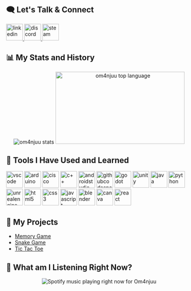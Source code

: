 <h2>🗨️ Let's Talk & Connect</h2>
<p align="left">
  <a href="https://www.linkedin.com/in/kanlaya-berger/">
    <img src="https://cdn.jsdelivr.net/gh/devicons/devicon@latest/icons/linkedin/linkedin-original.svg" alt="linkedin" width="45" height="45"/>
  </a>
  <a href="https://discord.gg/npaB3veVSk">
    <img href="https://discord.gg/npaB3veVSk" src="https://www.vectorlogo.zone/logos/discord/discord-icon.svg" alt="discord" width="45" height="45"/>
  </a>
  <a href="https://steamcommunity.com/id/om4njuu">
    <img src="https://www.vectorlogo.zone/logos/steampowered/steampowered-icon.svg" alt="steam" width="45" height="45"/>
  </a>
</p>

<h2> 📊 My Stats and History</h2>
<p align="center">
  <img src="https://github-readme-stats.vercel.app/api?username=om4njuu&show_icons=true&theme=radical&rank_icon=github&include_all_commits=true" alt="om4njuu stats"/>
  <img src="https://github-readme-stats.vercel.app/api/top-langs/?username=om4njuu&layout=compact&theme=radical" alt="om4njuu top language" height="196" width="350"/>
</p>

<h2>🔧 Tools I Have Used and Learned</h2>
  <p align="left">
    <img src="https://cdn.jsdelivr.net/gh/devicons/devicon/icons/vscode/vscode-original.svg" alt="vscode" width="45" height="45"/>
    <img src="https://cdn.jsdelivr.net/gh/devicons/devicon@latest/icons/arduino/arduino-original-wordmark.svg" alt="arduino" width="45" height="45"/>
    <img src="https://www.vectorlogo.zone/logos/cisco/cisco-ar21.svg" alt="cisco" width="45" height="45"/>
    <img src="https://cdn.jsdelivr.net/gh/devicons/devicon@latest/icons/cplusplus/cplusplus-original.svg" alt="c++" width="45" height="45"/>   
    <img src="https://cdn.jsdelivr.net/gh/devicons/devicon@latest/icons/androidstudio/androidstudio-original.svg" alt="androidstudio" width="45" height="45"/>
    <img src="https://cdn.jsdelivr.net/gh/devicons/devicon@latest/icons/githubcodespaces/githubcodespaces-original.svg" alt="githubcodespaces" width="45" height="45"/> 
    <img src="https://cdn.jsdelivr.net/gh/devicons/devicon@latest/icons/godot/godot-original-wordmark.svg" alt="godot" width="45" height="45"/>
    <img src="https://cdn.jsdelivr.net/gh/devicons/devicon@latest/icons/unity/unity-original.svg" alt="unity" width="45" height="45"/>
    <img src="https://cdn.jsdelivr.net/gh/devicons/devicon@latest/icons/java/java-original-wordmark.svg" alt="java" width="45" height="45"/>      
    <img src="https://cdn.jsdelivr.net/gh/devicons/devicon@latest/icons/python/python-original-wordmark.svg" alt="python" width="45" height="45"/>
    <img src="https://cdn.jsdelivr.net/gh/devicons/devicon@latest/icons/unrealengine/unrealengine-original.svg" alt="unrealengine" width="45" height="45"/>
    <img src="https://cdn.jsdelivr.net/gh/devicons/devicon@latest/icons/html5/html5-original-wordmark.svg" alt="html5" width="45" height="45"/>
    <img src="https://cdn.jsdelivr.net/gh/devicons/devicon@latest/icons/css3/css3-original-wordmark.svg" alt="css3" width="45" height="45"/>
    <img src="https://cdn.jsdelivr.net/gh/devicons/devicon@latest/icons/javascript/javascript-original.svg" alt="javascript" width="45" height="45"/>
    <img src="https://cdn.jsdelivr.net/gh/devicons/devicon@latest/icons/blender/blender-original.svg" alt="blender" width="45" height="45"/>   
    <img src="https://cdn.jsdelivr.net/gh/devicons/devicon@latest/icons/canva/canva-original.svg" alt="canva" width="45" height="45"/>
    <img src="https://cdn.jsdelivr.net/gh/devicons/devicon@latest/icons/react/react-original-wordmark.svg" alt="react" width="45" height="45"/>       
  </p>
  
<h2>🚀 My Projects </h2>
  <p align="left">
    <ul>
      <li>
        <a href="https://github.com/Om4njuu/Memory-Game"> Memory Game </a>
      </li>
      <li>
        <a href="https://github.com/Om4njuu/Snake-Game"> Snake Game </a>
      </li>
      <li>
        <a href="https://github.com/Om4njuu/Tic-Tac-Toe"> Tic Tac Toe </a>
      </li>
    </ul>
  </p>

<h2>🤔 What am I Listening Right Now? </h2>
  <p align="center">
    <img src="https://spotify-github-profile.kittinanx.com/api/view?uid=21olsnjvzocz4rjqdnnow5rja&cover_image=true&theme=default&show_offline=false&background_color=121212&interchange=true&bar_color=53b14f&bar_color_cover=true)](https://spotify-github-profile.kittinanx.com/api/view?uid=21olsnjvzocz4rjqdnnow5rja&redirect=true)" alt="Spotify music playing right now for Om4njuu"/>
  </p>
